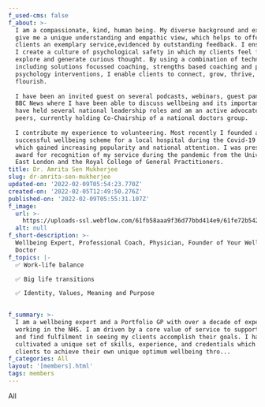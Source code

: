 ```yaml
---
f_used-cms: false
f_about: >-
  I am a compassionate, kind, human being. My diverse background and experience
  give me a unique understanding and empathic view, which helps to offer my
  clients an exemplary service,evidenced by outstanding feedback. I ensures that
  I create a culture of psychological safety in which my clients feel free to
  explore and generate curious thought. By using a combination of techniques
  including solutions focussed coaching, strengths based coaching and positive
  psychology interventions, I enable clients to connect, grow, thrive, and
  flourish.  
    
  I have been an invited guest on several podcasts, webinars, guest panels and
  BBC News where I have been able to discuss wellbeing and its importance. I
  have held several national leadership roles and am an active advocate for
  peers, currently holding Co-Chairship of a national doctors group.  
    
  I contribute my experience to volunteering. Most recently I founded a
  successful wellbeing scheme for a local hospital during the Covid-19 pandemic
  which gained increasing popularity and national attention. I was presented
  award for recognition of my service during the pandemic from the University of
  East London and the Royal College of General Practitioners.
title: Dr. Amrita Sen Mukherjee
slug: dr-amrita-sen-mukherjee
updated-on: '2022-02-09T05:54:23.770Z'
created-on: '2022-02-05T12:49:50.276Z'
published-on: '2022-02-09T05:55:31.107Z'
f_image:
  url: >-
    https://uploads-ssl.webflow.com/61fb58aaa9f36d77bbd414e9/61fe72b542d876648dc0467e_Ami-modified.png
  alt: null
f_short-description: >-
  Wellbeing Expert, Professional Coach, Physician, Founder of Your Wellbeing
  Doctor
f_topics: |-
  ✅ Work-life balance

  ✅ Big life transitions

  ✅ Identity, Values, Meaning and Purpose

  ‍
f_summary: >-
  I am a wellbeing expert and a Portfolio GP with over a decade of experience
  working in the NHS. I am driven by a core value of service to support others
  and find fulfilment in seeing my clients accomplish their goals. I have
  cultivated a unique set of skills, experience, and credentials which help my
  clients to achieve their own unique optimum wellbeing thro...
f_categories: All
layout: '[members].html'
tags: members
---
```


All
